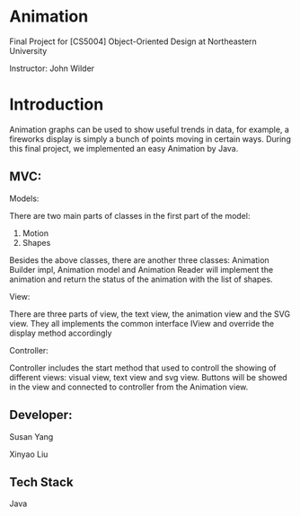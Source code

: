 # Animation
Final Project for [CS5004] Object-Oriented Design at Northeastern University

Instructor: John Wilder

# Introduction
Animation graphs can be used to show useful trends in data, for example, a fireworks display is simply a bunch of points moving in certain ways. During this final project, we implemented an easy Animation by Java.

## MVC:

Models:

There are two main parts of classes in the first part of the model:
1.	Motion
2.	Shapes

Besides the above classes, there are another three classes: Animation Builder impl, Animation model and Animation Reader will implement the animation and return the status of the animation with the list of shapes.

View:

There are three parts of view, the text view, the animation view and the SVG view. They all implements the common interface IView and override the display method accordingly

Controller:

Controller includes the start method that used to controll the showing of different views: visual view, text view and svg view. Buttons will be showed in the view and connected to controller from the Animation view.


## Developer:
Susan Yang

Xinyao Liu


## Tech Stack
Java



